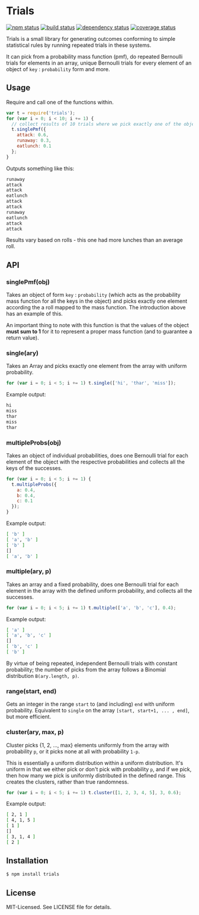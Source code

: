 # Trials
[![npm status](http://img.shields.io/npm/v/trials.svg)](https://www.npmjs.org/package/trials)
[![build status](https://secure.travis-ci.org/clux/trials.svg)](http://travis-ci.org/clux/trials)
[![dependency status](https://david-dm.org/clux/trials.svg)](https://david-dm.org/clux/trials)
[![coverage status](http://img.shields.io/coveralls/clux/trials.svg)](https://coveralls.io/r/clux/trials)

Trials is a small library for generating outcomes conforming to simple statistical rules by running repeated trials in these systems.

It can pick from a probability mass function (pmf), do repeated Bernoulli trials for elements in an array, unique Bernoulli trials for every element of an object of `key` : `probability` form and more.

## Usage
Require and call one of the functions within.

```js
var t = require('trials');
for (var i = 0; i < 10; i += 1) {
  // collect results of 10 trials where we pick exactly one of the object below
  t.singlePmf({
    attack: 0.6,
    runaway: 0.3,
    eatlunch: 0.1
  };
}
```
Outputs something like this:

```bash
runaway
attack
attack
eatlunch
attack
attack
runaway
eatlunch
attack
attack
```

Results vary based on rolls - this one had more lunches than an average roll.

## API
### singlePmf(obj)
Takes an object of form `key` : `probability` (which acts as the probability mass function for all the keys in the object) and picks exactly one element according the a roll mapped to the mass function. The introduction above has an example of this.

An important thing to note with this function is that the values of the object **must sum to 1** for it to represent a proper mass function (and to guarantee a return value).

### single(ary)
Takes an Array and picks exactly one element from the array with uniform probability.

```js
for (var i = 0; i < 5; i += 1) t.single(['hi', 'thar', 'miss']);
```

Example output:

```bash
hi
miss
thar
miss
thar
```

### multipleProbs(obj)
Takes an object of individual probabilities, does one Bernoulli trial for each element of the object with the respective probabilities and collects all the keys of the successes.

```js
for (var i = 0; i < 5; i += 1) {
  t.multipleProbs({
    a: 0.4,
    b: 0.4,
    c: 0.1
  });
}
```

Example output:

```bash
[ 'b' ]
[ 'a', 'b' ]
[ 'b' ]
[]
[ 'a', 'b' ]
```

### multiple(ary, p)
Takes an array and a fixed probability, does one Bernoulli trial for each element in the array with the defined uniform probability, and collects all the successes.

```js
for (var i = 0; i < 5; i += 1) t.multiple(['a', 'b', 'c'], 0.4);
```

Example output:

```bash
[ 'a' ]
[ 'a', 'b', 'c' ]
[]
[ 'b', 'c' ]
[ 'b' ]
```

By virtue of being repeated, independent Bernoulli trials with constant probability; the number of picks from the array follows a Binomial distribution `B(ary.length, p)`.

### range(start, end)
Gets an integer in the range `start` to (and including) `end` with uniform probability.
Equivalent to `single` on the array `[start, start+1, ... , end]`, but more efficient.

### cluster(ary, max, p)
Cluster picks {1, 2, ..., max} elements uniformly from the array with probability `p`, or it picks none at all with probability `1-p`.

This is essentially a uniform distribution within a uniform distribution. It's uniform in that we either pick or don't pick with probability `p`, and if we pick, then how many we pick is uniformly distributed in the defined range. This creates the clusters, rather than true randomness.

```js
for (var i = 0; i < 5; i += 1) t.cluster([1, 2, 3, 4, 5], 3, 0.6);
```

Example output:

```bash
[ 2, 1 ]
[ 4, 1, 5 ]
[ 1 ]
[]
[ 3, 1, 4 ]
[ 2 ]
```

## Installation

```bash
$ npm install trials
```

## License
MIT-Licensed. See LICENSE file for details.
